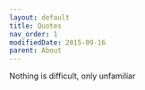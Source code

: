 ```yaml
---
layout: default
title: Quotes
nav_order: 1
modifiedDate: 2015-09-16
parent: About
---
```

Nothing is difficult, only unfamiliar
